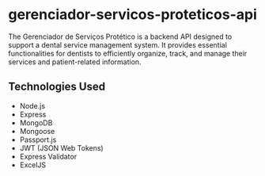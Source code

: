 # gerenciador-servicos-proteticos-api
The Gerenciador de Serviços Protético is a backend API designed to support a dental service management system. It provides essential functionalities for dentists to efficiently organize, track, and manage their services and patient-related information.

## Technologies Used
- Node.js
- Express
- MongoDB
- Mongoose
- Passport.js
- JWT (JSON Web Tokens)
- Express Validator
- ExcelJS
